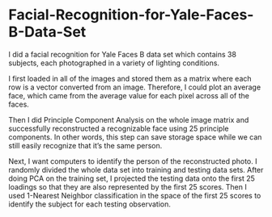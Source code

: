 # Facial-Recognition-for-Yale-Faces-B-Data-Set
I did a facial recognition for Yale Faces B data set which contains 38 subjects, each photographed in a variety of lighting conditions. 

I first loaded in all of the images and stored them as a matrix where each row is a vector converted from an image. 
Therefore, I could plot an average face, which came from the average value for each pixel across all of the faces. 

Then I did Principle Component Analysis on the whole image matrix and successfully reconstructed a recognizable face using 25 principle components. In other words, this step can save storage space while we can still easily recognize that it’s the same person. 

Next, I want computers to identify the person of the reconstructed photo. I randomly divided the whole data set into training and testing data sets. After doing PCA on the training set, I projected the testing data onto the first 25 loadings so that they are also represented by the first 25 scores. Then I used 1-Nearest Neighbor classification in the space of the first 25 scores to identify the subject for each testing observation.
